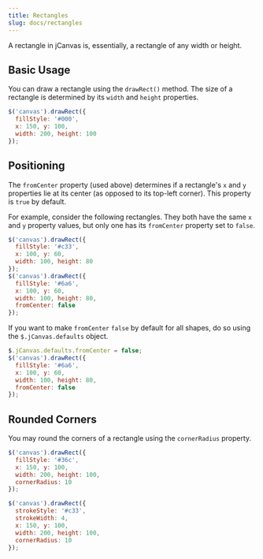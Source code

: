 ```yaml
---
title: Rectangles
slug: docs/rectangles
---
```


A rectangle in jCanvas is, essentially, a rectangle of any width or height.

## Basic Usage

You can draw a rectangle using the `drawRect()` method. The size of a rectangle is determined by its `width` and `height` properties.

```js
$('canvas').drawRect({
  fillStyle: '#000',
  x: 150, y: 100,
  width: 200, height: 100
});
```

## Positioning

The `fromCenter` property (used above) determines if a rectangle's `x` and `y` properties lie at its center (as opposed to its top-left corner). This property is `true` by default.

For example, consider the following rectangles. They both have the same `x` and `y` property values, but only one has its `fromCenter` property set to `false`.

```js
$('canvas').drawRect({
  fillStyle: '#c33',
  x: 100, y: 60,
  width: 100, height: 80
});
$('canvas').drawRect({
  fillStyle: '#6a6',
  x: 100, y: 60,
  width: 100, height: 80,
  fromCenter: false
});
```

If you want to make `fromCenter` `false` by default for all shapes, do so using the `$.jCanvas.defaults` object.

```js
$.jCanvas.defaults.fromCenter = false;
$('canvas').drawRect({
  fillStyle: '#6a6',
  x: 100, y: 60,
  width: 100, height: 80,
  fromCenter: false
});
```

## Rounded Corners

You may round the corners of a rectangle using the `cornerRadius` property.

```js
$('canvas').drawRect({
  fillStyle: '#36c',
  x: 150, y: 100,
  width: 200, height: 100,
  cornerRadius: 10
});
```

```js
$('canvas').drawRect({
  strokeStyle: '#c33',
  strokeWidth: 4,
  x: 150, y: 100,
  width: 200, height: 100,
  cornerRadius: 10
});
```
